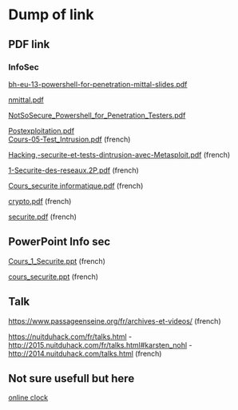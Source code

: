 
# Dump of link

## PDF link
### InfoSec

[bh-eu-13-powershell-for-penetration-mittal-slides.pdf](https://media.blackhat.com/eu-13/briefings/Mittal/bh-eu-13-powershell-for-penetration-mittal-slides.pdf)

[nmittal.pdf](https://cdn.shopify.com/s/files/1/0177/9886/files/nmittal.pdf)

[NotSoSecure_Powershell_for_Penetration_Testers.pdf](https://www.notsosecure.com/wp-content/uploads/2016/03/NotSoSecure_Powershell_for_Penetration_Testers.pdf)

[Postexploitation.pdf](http://www.ittoday.info/Excerpts/Postexploitation.pdf)             
[Cours-05-Test_Intrusion.pdf](https://cours.etsmtl.ca/mti719/documents/cours/Cours-05-Test_Intrusion.pdf) (french)

[Hacking,-securite-et-tests-dintrusion-avec-Metasploit.pdf](http://tony3d3.free.fr/files/Hacking,-securite-et-tests-dintrusion-avec-Metasploit.pdf) (french)

[1-Securite-des-reseaux.2P.pdf](https://www.irisa.fr/prive/bcousin/Cours/1-Securite-des-reseaux.2P.pdf) (french)

[Cours_securite informatique.pdf](https://doc.lagout.org/Others/Cours_securite%20informatique.pdf) (french)

[crypto.pdf](http://www.montefiore.ulg.ac.be/~dumont/pdf/crypto.pdf) (french)

[securite.pdf](http://ylescop.free.fr/mrim/cours/securite.pdf) (french)




## PowerPoint Info sec 


[Cours_1_Securite.ppt](http://www.univ-bouira.dz/ar/images/uamob/fichiers/Cours/Securit%C3%A9%20Informatique%20raiahla/Cours_1_Securite.ppt) (french)

[cours_securite.ppt](http://deptinfo.cnam.fr/Enseignement/CycleProbatoire/RSX102/cours_securite.ppt) (french)

## Talk

https://www.passageenseine.org/fr/archives-et-videos/ (french)

https://nuitduhack.com/fr/talks.html  - http://2015.nuitduhack.com/fr/talks.html#karsten_nohl - http://2014.nuitduhack.com/talks.html (french)

## Not sure usefull but here 

[online clock](http://heure.com)







